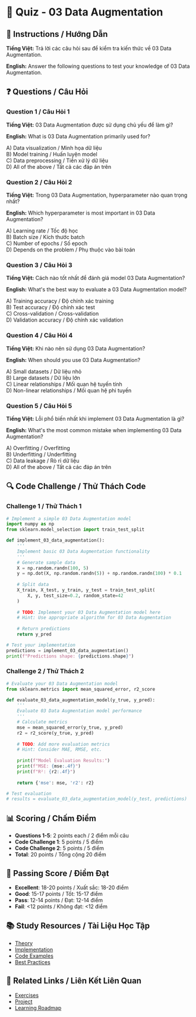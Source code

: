 # 🧠 Quiz - 03 Data Augmentation

## 📝 Instructions / Hướng Dẫn

**Tiếng Việt:** Trả lời các câu hỏi sau để kiểm tra kiến thức về 03 Data Augmentation.

**English:** Answer the following questions to test your knowledge of 03 Data Augmentation.

## ❓ Questions / Câu Hỏi

### Question 1 / Câu Hỏi 1
**Tiếng Việt:** 03 Data Augmentation được sử dụng chủ yếu để làm gì?

**English:** What is 03 Data Augmentation primarily used for?

A) Data visualization / Minh họa dữ liệu  
B) Model training / Huấn luyện model  
C) Data preprocessing / Tiền xử lý dữ liệu  
D) All of the above / Tất cả các đáp án trên

### Question 2 / Câu Hỏi 2
**Tiếng Việt:** Trong 03 Data Augmentation, hyperparameter nào quan trọng nhất?

**English:** Which hyperparameter is most important in 03 Data Augmentation?

A) Learning rate / Tốc độ học  
B) Batch size / Kích thước batch  
C) Number of epochs / Số epoch  
D) Depends on the problem / Phụ thuộc vào bài toán

### Question 3 / Câu Hỏi 3
**Tiếng Việt:** Cách nào tốt nhất để đánh giá model 03 Data Augmentation?

**English:** What's the best way to evaluate a 03 Data Augmentation model?

A) Training accuracy / Độ chính xác training  
B) Test accuracy / Độ chính xác test  
C) Cross-validation / Cross-validation  
D) Validation accuracy / Độ chính xác validation

### Question 4 / Câu Hỏi 4
**Tiếng Việt:** Khi nào nên sử dụng 03 Data Augmentation?

**English:** When should you use 03 Data Augmentation?

A) Small datasets / Dữ liệu nhỏ  
B) Large datasets / Dữ liệu lớn  
C) Linear relationships / Mối quan hệ tuyến tính  
D) Non-linear relationships / Mối quan hệ phi tuyến

### Question 5 / Câu Hỏi 5
**Tiếng Việt:** Lỗi phổ biến nhất khi implement 03 Data Augmentation là gì?

**English:** What's the most common mistake when implementing 03 Data Augmentation?

A) Overfitting / Overfitting  
B) Underfitting / Underfitting  
C) Data leakage / Rò rỉ dữ liệu  
D) All of the above / Tất cả các đáp án trên

## 🔍 Code Challenge / Thử Thách Code

### Challenge 1 / Thử Thách 1
```python
# Implement a simple 03 Data Augmentation model
import numpy as np
from sklearn.model_selection import train_test_split

def implement_03_data_augmentation():
    '''
    Implement basic 03 Data Augmentation functionality
    '''
    # Generate sample data
    X = np.random.randn(100, 5)
    y = np.dot(X, np.random.randn(5)) + np.random.randn(100) * 0.1
    
    # Split data
    X_train, X_test, y_train, y_test = train_test_split(
        X, y, test_size=0.2, random_state=42
    )
    
    # TODO: Implement your 03 Data Augmentation model here
    # Hint: Use appropriate algorithm for 03 Data Augmentation
    
    # Return predictions
    return y_pred

# Test your implementation
predictions = implement_03_data_augmentation()
print(f"Predictions shape: {predictions.shape}")
```

### Challenge 2 / Thử Thách 2
```python
# Evaluate your 03 Data Augmentation model
from sklearn.metrics import mean_squared_error, r2_score

def evaluate_03_data_augmentation_model(y_true, y_pred):
    '''
    Evaluate 03 Data Augmentation model performance
    '''
    # Calculate metrics
    mse = mean_squared_error(y_true, y_pred)
    r2 = r2_score(y_true, y_pred)
    
    # TODO: Add more evaluation metrics
    # Hint: Consider MAE, RMSE, etc.
    
    print(f"Model Evaluation Results:")
    print(f"MSE: {mse:.4f}")
    print(f"R²: {r2:.4f}")
    
    return {'mse': mse, 'r2': r2}

# Test evaluation
# results = evaluate_03_data_augmentation_model(y_test, predictions)
```

## 📊 Scoring / Chấm Điểm

- **Questions 1-5**: 2 points each / 2 điểm mỗi câu
- **Code Challenge 1**: 5 points / 5 điểm
- **Code Challenge 2**: 5 points / 5 điểm
- **Total**: 20 points / Tổng cộng 20 điểm

## 🎯 Passing Score / Điểm Đạt

- **Excellent**: 18-20 points / Xuất sắc: 18-20 điểm
- **Good**: 15-17 points / Tốt: 15-17 điểm  
- **Pass**: 12-14 points / Đạt: 12-14 điểm
- **Fail**: <12 points / Không đạt: <12 điểm

## 📚 Study Resources / Tài Liệu Học Tập

- [Theory](./THEORY_03_data_augmentation.md)
- [Implementation](./IMPLEMENTATION_03_data_augmentation.md)
- [Code Examples](./CODE_EXAMPLES_03_data_augmentation.md)
- [Best Practices](./BEST_PRACTICES_03_data_augmentation.md)

## 🔗 Related Links / Liên Kết Liên Quan

- [Exercises](./EXERCISES_03_data_augmentation.md)
- [Project](./PROJECT_03_data_augmentation.md)
- [Learning Roadmap](./LEARNING_ROADMAP_03_data_augmentation.md)
